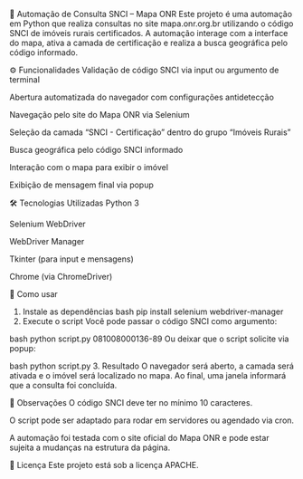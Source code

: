🧭 Automação de Consulta SNCI – Mapa ONR
Este projeto é uma automação em Python que realiza consultas no site mapa.onr.org.br utilizando o código SNCI de imóveis rurais certificados. A automação interage com a interface do mapa, ativa a camada de certificação e realiza a busca geográfica pelo código informado.

⚙️ Funcionalidades
Validação de código SNCI via input ou argumento de terminal

Abertura automatizada do navegador com configurações antidetecção

Navegação pelo site do Mapa ONR via Selenium

Seleção da camada “SNCI - Certificação” dentro do grupo “Imóveis Rurais”

Busca geográfica pelo código SNCI informado

Interação com o mapa para exibir o imóvel

Exibição de mensagem final via popup

🛠️ Tecnologias Utilizadas
Python 3

Selenium WebDriver

WebDriver Manager

Tkinter (para input e mensagens)

Chrome (via ChromeDriver)

🚀 Como usar
1. Instale as dependências
bash
pip install selenium webdriver-manager
2. Execute o script
Você pode passar o código SNCI como argumento:

bash
python script.py 081008000136-89
Ou deixar que o script solicite via popup:

bash
python script.py
3. Resultado
O navegador será aberto, a camada será ativada e o imóvel será localizado no mapa. Ao final, uma janela informará que a consulta foi concluída.

📌 Observações
O código SNCI deve ter no mínimo 10 caracteres.

O script pode ser adaptado para rodar em servidores ou agendado via cron.

A automação foi testada com o site oficial do Mapa ONR e pode estar sujeita a mudanças na estrutura da página.

📄 Licença
Este projeto está sob a licença APACHE.
